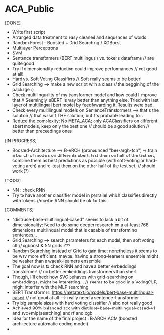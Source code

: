 # ACA_Public

[DONE]

- Write first script
- Arranged data treatment to easy cleaned and sequences of words
- Random Forest – Boosted + Grid Searching / XGBoost
- Multilayer Perceptrons
- SVM
- Sentence transformers (BERT multilingual) vs. tokens dataframe // are quite good
- Try if dimensionality reduction could improve performances // not good at all!
- Hard vs. Soft Voting Classifiers // Soft really seems to be better!
- Grid Searching --> make a new script with a class // the beggining of the package :)
- Check multilinguality of my transformer model and how could I improve that // Seemingly, sBERT is way better than anything else. Tried with last layer of multilingual bert model by feedfowarding it. Results were bad.
- Check every multilingual models on SentenceTransformers --> that's the solution // that wasn't THE solution, but it's probably leading to...
- Reduce the complexity: No META_ACA; only ACAClassifiers on different sbert models, keep only the best one // should be a good solution // better than preceedings ones

[IN PROGRESS]

- Boosted-Architecture --> B-ARCH (pronounced "bee-argh-tch") => train a bunch of models on differents sbert, test them on half of the test set, combine them as best predictions as possible (with soft-voting or hard-voting arch) and re-test them on the other half of the test set. // should work (?)

[TODO]

- NN : check RNN
- Try to have another classifier model in parrallel which classifies directly with tokens //maybe RNN should be ok for this


[COMMENTS]

- "distiluse-base-multilingual-cased" seems to lack a bit of dimensionality: Need to do some deeper research on a at-least 768 dimensions multilingual model that is capable of transforming sentences...
- Grid Searching --> search parameters for each model, then soft voting clf // xgboost & NN grids ???
- Random Searching instead of Grid to gain time; nonetheless it seems to be way more efficient; maybe, having a strong-learners ensemble might be weaker than a waeak-learners ensemble
- The goal now is to check RNN and have a better embeddings transformer! // no better embeddings transformers than sbert
- Though, I'll check how SVC behaves with grid-searching on embeddings, might be interesting... // seems to be good in a VotingCLF, might interfer with the MLP searching
- BERT Transformer: https://metatext.io/models/bert-base-multilingual-cased // not good at all --> really need a sentence-transformer
- Try big sample sizes with hard voting classifier // also not really good
- Achieved 80% balanced acc with distiluse-base-multilingual-cased-v1 and svc+mlp(searching) and rf and xgb
- Idea for the name of the final project : B-ARCH ACM (boosted architecture automatic coding model)
- 
